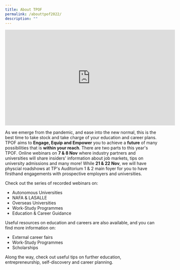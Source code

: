 ```yaml
---
title: About TPOF
permalink: /abouttpof2022/
description: ""
---
```


<div class="bp-youtube">
<iframe width="560" height="315" src="https://www.youtube.com/embed/9e4Mtzd8a9A" title="YouTube video player" frameborder="0" allow="accelerometer; autoplay; clipboard-write; encrypted-media; gyroscope; picture-in-picture" allowfullscreen></iframe>
</div>

As we emerge from the pandemic, and ease into the new normal, this is the best time to take stock and take charge of your education and career plans. TPOF aims to **Engage, Equip and Empower** you to achieve a **future** of many possibilities that is **within your reach**. There are two parts to this year's TPOF. Online webinars on **7 & 8 Nov** where industry partners and universities will share insiders' information about job markets, tips on university admissions and many more! While **21 & 22 Nov**, we will have physcial roadshows at TP's Auditorium 1 & 2 main foyer for you to have firsthand engagements with prospective employers and universities. 

Check out the series of recorded webinars on:

- Autonomous Universities
- NAFA & LASALLE
- Overseas Universities
- Work-Study Programmes
- Education & Career Guidance

Useful resources on education and careers are also available, and you can find more information on:

- External career fairs
- Work-Study Programmes
- Scholarships

Along the way, check out useful tips on further education, entrepreneurship, self-discovery and career planning.

